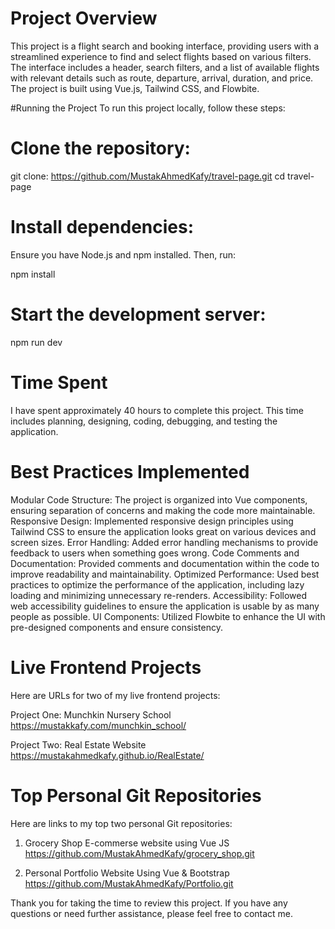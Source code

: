 # Project Overview

This project is a flight search and booking interface, providing users with a streamlined experience to find and select flights based on various filters. The interface includes a header, search filters, and a list of available flights with relevant details such as route, departure, arrival, duration, and price. The project is built using Vue.js, Tailwind CSS, and Flowbite.

#Running the Project
To run this project locally, follow these steps:

# Clone the repository:

git clone: https://github.com/MustakAhmedKafy/travel-page.git
cd travel-page

# Install dependencies:

Ensure you have Node.js and npm installed. Then, run:

npm install

# Start the development server:

npm run dev

# Time Spent

I have spent approximately 40 hours to complete this project. This time includes planning, designing, coding, debugging, and testing the application.

# Best Practices Implemented

Modular Code Structure: The project is organized into Vue components, ensuring separation of concerns and making the code more maintainable.
Responsive Design: Implemented responsive design principles using Tailwind CSS to ensure the application looks great on various devices and screen sizes.
Error Handling: Added error handling mechanisms to provide feedback to users when something goes wrong.
Code Comments and Documentation: Provided comments and documentation within the code to improve readability and maintainability.
Optimized Performance: Used best practices to optimize the performance of the application, including lazy loading and minimizing unnecessary re-renders.
Accessibility: Followed web accessibility guidelines to ensure the application is usable by as many people as possible.
UI Components: Utilized Flowbite to enhance the UI with pre-designed components and ensure consistency.

# Live Frontend Projects

Here are URLs for two of my live frontend projects:

Project One: Munchkin Nursery School
https://mustakkafy.com/munchkin_school/

Project Two: Real Estate Website
https://mustakahmedkafy.github.io/RealEstate/

# Top Personal Git Repositories

Here are links to my top two personal Git repositories:

1. Grocery Shop E-commerse website using Vue JS
   https://github.com/MustakAhmedKafy/grocery_shop.git

2. Personal Portfolio Website Using Vue & Bootstrap
   https://github.com/MustakAhmedKafy/Portfolio.git

Thank you for taking the time to review this project. If you have any questions or need further assistance, please feel free to contact me.
